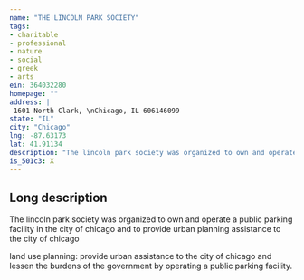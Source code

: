 ```yaml
---
name: "THE LINCOLN PARK SOCIETY"
tags:
- charitable
- professional
- nature
- social
- greek
- arts
ein: 364032280
homepage: ""
address: |
 1601 North Clark, \nChicago, IL 606146099
state: "IL"
city: "Chicago"
lng: -87.63173
lat: 41.91134
description: "The lincoln park society was organized to own and operate a public parking facility within the city of chicago and to provide urban planning assistance. "
is_501c3: X
---
```


## Long description

The lincoln park society was organized to own and operate a public parking facility in the city of chicago and to provide urban planning assistance to the city of chicago
  
  land use planning: provide urban assistance to the city of chicago and lessen the burdens of the government by operating a public parking facility. 
